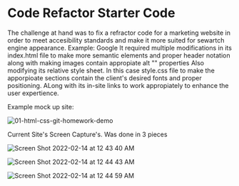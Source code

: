 # Code Refactor Starter Code
The challenge at hand was to fix a refractor code for a marketing website in order to meet accesibility standards and make it more suited for sewartch engine appearance. Example: Google
It required multiple modifications in its index.html file to make more semantic elements and proper header notation along with making images contain appropiate 
alt ""  properties
Also modifying its relative style sheet. In this case style.css file to make the apporpioate sections contain the client's desired fonts and proper positioning. ALong with its in-site links to work appropiately to enhance the user expertience.

Example mock up site: 

![01-html-css-git-homework-demo](https://user-images.githubusercontent.com/96638258/153812837-641312bf-0d25-434b-a723-fed20cc9965e.png)



Current Site's Screen Capture's. Was done in 3 pieces


![Screen Shot 2022-02-14 at 12 43 40 AM](https://user-images.githubusercontent.com/96638258/153813292-722105b8-fa5c-496b-b580-9dca73e871a1.png)

![Screen Shot 2022-02-14 at 12 44 43 AM](https://user-images.githubusercontent.com/96638258/153813418-861c0673-2ff7-4245-bb72-1b5dd7da035b.png)

![Screen Shot 2022-02-14 at 12 44 59 AM](https://user-images.githubusercontent.com/96638258/153813443-69e0931b-c78b-408b-979f-9701fa3ceed6.png)
